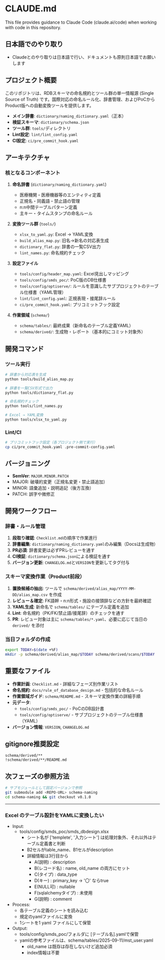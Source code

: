 # CLAUDE.md

This file provides guidance to Claude Code (claude.ai/code) when working with code in this repository.

## 日本語でのやり取り

- Claudeとのやり取りは日本語で行い、ドキュメントも原則日本語でお願いします

## プロジェクト概要

このリポジトリは、RDBスキーマの命名規約とツール群の単一情報源 (Single Source of Truth) です。国際対応の命名ルール化、辞書管理、およびPoCからProduct版への自動変換ツールを提供します。

- **メイン辞書**: `dictionary/naming_dictionary.yaml`（正本）
- **検証スキーマ**: `dictionary/schema.json`
- **ツール群**: `tools/`ディレクトリ
- **Lint設定**: `lint/lint_config.yaml`
- **CI設定**: `ci/pre_commit_hook.yaml`

## アーキテクチャ

### 核となるコンポーネント

1. **命名辞書** (`dictionary/naming_dictionary.yaml`)
   - 医療機関・医療機器等のエンティティ定義
   - 正規名・同義語・禁止語の管理
   - n:n中間テーブルパターン定義
   - 主キー・タイムスタンプの命名ルール

2. **変換ツール群** (`tools/`)
   - `xlsx_to_yaml.py`: Excel → YAML変換
   - `build_alias_map.py`: 旧名→新名の対応表生成
   - `dictionary_flat.py`: 辞書の一覧CSV出力
   - `lint_names.py`: 命名規約チェック

3. **設定ファイル**
   - `tools/config/header_map.yaml`: Excel見出しマッピング
   - `tools/config/smds_poc/`: PoC版のDB仕様書
   - `tools/config/optiserve/`: ルールを意識したサブプロジェクトのテーブル仕様書（YAML管理）
   - `lint/lint_config.yaml`: 正規表現・接尾辞ルール
   - `ci/pre_commit_hook.yaml`: プリコミットフック設定

4. **作業領域** (`schema/`)
   - `schema/tables/`: 最終成果（新命名のテーブル定義YAML）
   - `schema/derived/`: 生成物・レポート（基本的にコミット対象外）

## 開発コマンド

### ツール実行
```bash
# 辞書から対応表を生成
python tools/build_alias_map.py

# 辞書を一覧CSV形式で出力
python tools/dictionary_flat.py

# 命名規約チェック
python tools/lint_names.py

# Excel → YAML変換
python tools/xlsx_to_yaml.py
```

### Lint/CI
```bash
# プリコミットフック設定（各プロジェクト側で実行）
cp ci/pre_commit_hook.yaml .pre-commit-config.yaml
```

## バージョニング

- **SemVer**: `MAJOR.MINOR.PATCH`
- MAJOR: 破壊的変更（正規名変更・禁止語追加）
- MINOR: 語彙追加・説明追記（後方互換）
- PATCH: 誤字や微修正

## 開発ワークフロー

### 辞書・ルール管理
1. **段取り確認**: `Checklist.md`の順序で作業進行
2. **辞書編集**: `dictionary/naming_dictionary.yaml`のみ編集（Docsは生成物）
3. **PR必須**: 辞書変更は必ずPRレビューを通す
4. **CI検証**: `dictionary/schema.json`による検証を通す
5. **バージョン更新**: `CHANGELOG.md`と`VERSION`を更新してタグ付与

### スキーマ変換作業（Product前段）
1. **置換候補の抽出**: ツールで `schema/derived/alias_map/YYYY-MM-DD/alias_map.csv` を作成
2. **レビュー＆確定**: FK語幹・n:n形式・施設の接頭辞などの方針を最終確認
3. **YAML生成**: 新命名で `schema/tables/` にテーブル定義を追加
4. **Lint**: 命名規約（PK/FK/禁止語/接尾辞）のチェックを通す
5. **PR**: レビュー対象は主に `schema/tables/*.yaml`、必要に応じて当日の `derived/` を添付

### 当日フォルダの作成
```bash
export TODAY=$(date +%F)
mkdir -p schema/derived/alias_map/$TODAY schema/derived/scans/$TODAY
```

## 重要なファイル

- **作業計画**: `Checklist.md` - 詳細なフェーズ別作業リスト
- **命名規約**: `docs/rule_of_database_design.md` - 包括的な命名ルール
- **作業領域ガイド**: `schema/README.md` - スキーマ変換作業の詳細手順
- **元データ**:
  - `tools/config/smds_poc/` - PoCのDB設計書
  - `tools/config/optiserve/` - サブプロジェクトのテーブル仕様書（YAML）
- **バージョン情報**: `VERSION`, `CHANGELOG.md`

## gitignore推奨設定

```gitignore
schema/derived/**
!schema/derived/**/README.md
```

## 次フェーズの参照方法

```bash
# サブモジュールとして固定バージョンで参照
git submodule add <REPO-URL> schema-naming
cd schema-naming && git checkout v0.1.0
```

---

### Excel のテーブル設計をYAMLに変換したい

- Input:
  - tools/config/smds_poc/smds_dbdesign.xlsx
    - シート名が ['templete', '入力シート'] は処理対象外、それ以外はテーブル定義書と判断
    - B2セルがtable_name、B1セルがdescription
    - 詳細情報は3行目から
      - A(説明) : description
      - B(レコード名) : name, old_name の両方にセット
      - C(タイプ) : data_type
      - D(キー) : primary_key -> '〇' ならtrue
      - E(NULL可) : nullable
      - F(sqlalchemyタイプ) : 未使用
      - G(説明) : comment
- Process:
  - 各テーブル定義のシートを読み込む
  - 規定のyamlファイルに変換
  - 1シートを1 yaml ファイルにして保管
- Output:
  - tools/config/smds_poc/フォルダに [テーブル名].yamlで保管
  - yamlの参考ファイルは、schema/tables/2025-09-11/mst_user.yaml
    - old_name は既存は存在しないけど追加必須
    - index情報は不要
